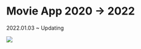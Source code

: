 # Movie App 2020 -> 2022

2022.01.03 ~ Updating

<img src="https://img.shields.io/badge/react-61DAFB?style=plastic&logo=react&logoColor=white">
